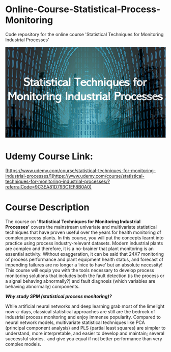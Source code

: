 # Online-Course-Statistical-Process-Monitoring
Code repository for the online course 'Statistical Techniques for Monitoring Industrial Processes'

![](/courseImage.jpg)

# Udemy Course Link:
[https://www.udemy.com/course/statistical-techniques-for-monitoring-industrial-processes/](https://www.udemy.com/course/statistical-techniques-for-monitoring-industrial-processes/?referralCode=9C3EA81D793C1EF8B0A0)


# Course Description
The course on **'Statistical Techniques for Monitoring Industrial Processes'** covers the mainstream univariate and multivariate statistical techniques that have proven useful over the years for health monitoring of complex process plants. In this course, you will put the concepts learnt into practice using process industry-relevant datasets. Modern industrial plants are complex and therefore, it is a no-brainer that plant monitoring is an essential activity. Without exaggeration, it can be said that 24X7 monitoring of process performance and plant equipment health status, and forecast of impending failures are no longer a ‘nice to have’ but an absolute necessity! This course will equip you with the tools necessary to develop process monitoring solutions that includes both the fault detection (is the process or a signal behaving abnormally?) and fault diagnosis (which variables are behaving abnormally) components.

**_Why study SPM (statistical process monitoring)?_**

While artificial neural networks and deep learning grab most of the limelight now-a-days, classical statistical approaches are still are the bedrock of industrial process monitoring and enjoy immense popularity. Compared to neural network models, multivariate statistical techniques like PCA (principal component analysis) and PLS (partial least squares) are simpler to understand, more interpretable, and easier to develop and maintain; several successful stories.  and give you equal if not better performance than very complex models.
